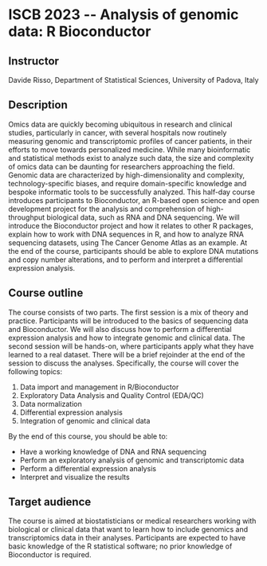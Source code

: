 # ISCB 2023 -- Analysis of genomic data: R Bioconductor

## Instructor

Davide Risso, Department of Statistical Sciences, University of Padova, Italy

## Description

Omics data are quickly becoming ubiquitous in research and clinical studies, particularly in cancer, with several hospitals
now routinely measuring genomic and transcriptomic profiles of cancer patients, in their efforts to move towards
personalized medicine.
While many bioinformatic and statistical methods exist to analyze such data, the size and complexity of omics data can
be daunting for researchers approaching the field. Genomic data are characterized by high-dimensionality and complexity,
technology-specific biases, and require domain-specific knowledge and bespoke informatic tools to be successfully
analyzed.
This half-day course introduces participants to Bioconductor, an R-based open science and open development project for
the analysis and comprehension of high-throughput biological data, such as RNA and DNA sequencing. We will introduce
the Bioconductor project and how it relates to other R packages, explain how to work with DNA sequences in R, and how
to analyze RNA sequencing datasets, using The Cancer Genome Atlas as an example. At the end of the course, participants
should be able to explore DNA mutations and copy number alterations, and to perform and interpret a differential
expression analysis.

## Course outline

The course consists of two parts. The first session is a mix of theory and practice. Participants will be introduced to the
basics of sequencing data and Bioconductor. We will also discuss how to perform a differential expression analysis and
how to integrate genomic and clinical data. The second session will be hands-on, where participants apply what they
have learned to a real dataset. There will be a brief rejoinder at the end of the session to discuss the analyses.
Specifically, the course will cover the following topics:

1. Data import and management in R/Bioconductor
2. Exploratory Data Analysis and Quality Control (EDA/QC)
3. Data normalization
4. Differential expression analysis
5. Integration of genomic and clinical data

By the end of this course, you should be able to:

- Have a working knowledge of DNA and RNA sequencing
- Perform an exploratory analysis of genomic and transcriptomic data
- Perform a differential expression analysis
- Interpret and visualize the results

## Target audience

The course is aimed at biostatisticians or medical researchers working with biological or clinical data that want to learn
how to include genomics and transcriptomics data in their analyses. Participants are expected to have basic knowledge of
the R statistical software; no prior knowledge of Bioconductor is required.
